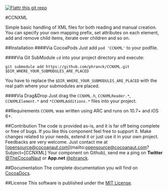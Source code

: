 [![Flattr this git repo](http://api.flattr.com/button/flattr-badge-large.png)](https://flattr.com/submit/auto?user_id=phranck&url=https://github.com/phranck/CCNXML&title=CCNXML&tags=github&category=software)

#CCNXML

Simple basic handling of XML files for both reading and manual creation. You can specify your own mapping prefix, set attributes on each element, add and remove child items, iterate over children and so on.


##Installation
####Via CocoaPods
Just add `pod 'CCNXML'` to your podfile.


####Via Git SubModule
`cd` into your project directory and execute:
```
git submodule add https://github.com/phranck/CCNXML.git $DIR_WHERE_YOUR_SUBMODULES_ARE_PLACED
```

You have to replace the `$DIR_WHERE_YOUR_SUBMODULES_ARE_PLACED` with the real path where your submodules are placed.


####Via Drag&Drop
Just drag the `CCNXML.h`, `CCNXMLReader.*`, `CCNXMLElement.*` and `*CCNXMLAdditions.*` files into your project.


##Requirements
`CCNXML` was written using ARC and runs on 10.7+ and iOS 6+.


##Contribution
The code is provided as-is, and it is far off being complete or free of bugs. If you like this component feel free to support it. Make changes related to your needs, extend it or just use it in your own project. Feedbacks are very welcome. Just contact me at [opensource@cocoanaut.com](mailto:opensource@cocoanaut.com?Subject=[CCNXML] Your component on Github), send me a ping on **Twitter** [@TheCocoaNaut](http://twitter.com/TheCocoaNaut) or **App.net** [@phranck](https://alpha.app.net/phranck).


##Documentation
The complete documentation you will find on [CocoaDocs](http://cocoadocs.org/docsets/CCNXML/).


##License
This software is published under the [MIT License](http://cocoanaut.mit-license.org).
